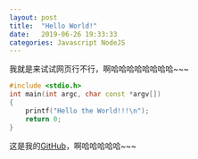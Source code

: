 ```yaml
---
layout: post
title:  "Hello World!"
date:   2019-06-26 19:33:33
categories: Javascript NodeJS
---
```

我就是来试试网页行不行，啊哈哈哈哈哈哈哈哈~~~

```C++
#include <stdio.h>
int main(int argc, char const *argv[])
{
	printf("Hello the World!!!\n");
	return 0;
}
```

这是我的[GitHub][link]，啊哈哈哈哈哈~~~

[link]: https://github.com
